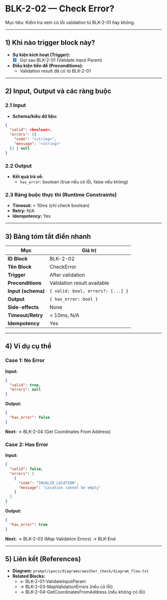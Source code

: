 # BLK-2-02 — Check Error?

Mục tiêu: Kiểm tra xem có lỗi validation từ BLK-2-01 hay không.

---

## 1) Khi nào trigger block này?

- **Sự kiện kích hoạt (Trigger):**
  - [x] Gọi sau BLK-2-01 (Validate Input Param)

- **Điều kiện tiền đề (Preconditions):**
  - Validation result đã có từ BLK-2-01

---

## 2) Input, Output và các ràng buộc

### 2.1 Input
- **Schema/kiểu dữ liệu:**
```json
{
  "valid": <boolean>,
  "errors": [{
    "code": "<string>",
    "message": "<string>"
  }] | null
}
```

### 2.2 Output
- **Kết quả trả về:**
  - `has_error`: boolean (true nếu có lỗi, false nếu không)

### 2.3 Ràng buộc thực thi (Runtime Constraints)
- **Timeout:** < 10ms (chỉ check boolean)
- **Retry:** N/A
- **Idempotency:** Yes

---

## 3) Bảng tóm tắt điền nhanh
| Mục | Giá trị |
|---|---|
| **ID Block** | BLK-2-02 |
| **Tên Block** | CheckError |
| **Trigger** | After validation |
| **Preconditions** | Validation result available |
| **Input (schema)** | `{ valid: bool, errors?: [...] }` |
| **Output** | `{ has_error: bool }` |
| **Side-effects** | None |
| **Timeout/Retry** | < 10ms, N/A |
| **Idempotency** | Yes |

---

## 4) Ví dụ cụ thể

### Case 1: No Error
**Input:**
```json
{
  "valid": true,
  "errors": null
}
```

**Output:**
```json
{
  "has_error": false
}
```

**Next:** → BLK-2-04 (Get Coordinates From Address)

### Case 2: Has Error
**Input:**
```json
{
  "valid": false,
  "errors": [
    {
      "code": "INVALID_LOCATION",
      "message": "Location cannot be empty"
    }
  ]
}
```

**Output:**
```json
{
  "has_error": true
}
```

**Next:** → BLK-2-03 (Map Validation Errors) → BLK-End

---

## 5) Liên kết (References)
- **Diagram:** `prompt/specs/diagrams/weather_check/diagram_flow.txt`
- **Related Blocks:**
  - ← BLK-2-01-ValidateInputParam
  - → BLK-2-03-MapValidationErrors (nếu có lỗi)
  - → BLK-2-04-GetCoordinatesFromAddress (nếu không có lỗi)



